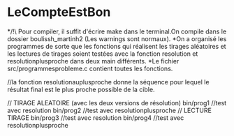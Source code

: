 # LeCompteEstBon

*/!\ Pour compiler, il suffit d'écrire make dans le terminal.On compile dans le dossier boulissh_martinh2 (Les warnings sont normaux).
*On a organisé les programmes de sorte que les fonctions qui réalisent les tirages aléatoires et les lectures de tirages soient testées avec la fonction resolution et resolutionplusproche dans deux main différents.
*Le fichier src/programmesprobleme.c contient toutes les fonctions.

//la fonction resolutionauplusproche donne la séquence pour lequel le résultat final est le plus proche possible de la cible.

// TIRAGE ALEATOIRE (avec les deux versions de résolution)
bin/prog1                  //test avec resolution
bin/prog2                  //test avec resolutionplusproche
// LECTURE TIRAGE
bin/prog3                //test avec resolution
bin/prog4                //test avec resolutionplusproche

